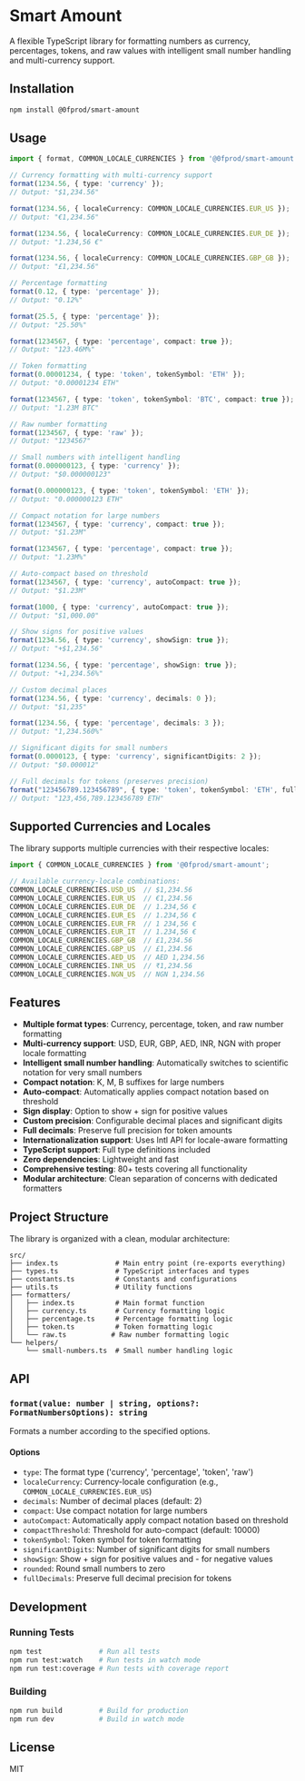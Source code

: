 # Smart Amount

A flexible TypeScript library for formatting numbers as currency, percentages, tokens, and raw values with intelligent small number handling and multi-currency support.

## Installation

```bash
npm install @0fprod/smart-amount
```

## Usage

```typescript
import { format, COMMON_LOCALE_CURRENCIES } from '@0fprod/smart-amount';

// Currency formatting with multi-currency support
format(1234.56, { type: 'currency' });
// Output: "$1,234.56"

format(1234.56, { localeCurrency: COMMON_LOCALE_CURRENCIES.EUR_US });
// Output: "€1,234.56"

format(1234.56, { localeCurrency: COMMON_LOCALE_CURRENCIES.EUR_DE });
// Output: "1.234,56 €"

format(1234.56, { localeCurrency: COMMON_LOCALE_CURRENCIES.GBP_GB });
// Output: "£1,234.56"

// Percentage formatting
format(0.12, { type: 'percentage' });
// Output: "0.12%"

format(25.5, { type: 'percentage' });
// Output: "25.50%"

format(1234567, { type: 'percentage', compact: true });
// Output: "123.46M%"

// Token formatting
format(0.00001234, { type: 'token', tokenSymbol: 'ETH' });
// Output: "0.00001234 ETH"

format(1234567, { type: 'token', tokenSymbol: 'BTC', compact: true });
// Output: "1.23M BTC"

// Raw number formatting
format(1234567, { type: 'raw' });
// Output: "1234567"

// Small numbers with intelligent handling
format(0.000000123, { type: 'currency' });
// Output: "$0.000000123"

format(0.000000123, { type: 'token', tokenSymbol: 'ETH' });
// Output: "0.000000123 ETH"

// Compact notation for large numbers
format(1234567, { type: 'currency', compact: true });
// Output: "$1.23M"

format(1234567, { type: 'percentage', compact: true });
// Output: "1.23M%"

// Auto-compact based on threshold
format(1234567, { type: 'currency', autoCompact: true });
// Output: "$1.23M"

format(1000, { type: 'currency', autoCompact: true });
// Output: "$1,000.00"

// Show signs for positive values
format(1234.56, { type: 'currency', showSign: true });
// Output: "+$1,234.56"

format(1234.56, { type: 'percentage', showSign: true });
// Output: "+1,234.56%"

// Custom decimal places
format(1234.56, { type: 'currency', decimals: 0 });
// Output: "$1,235"

format(1234.56, { type: 'percentage', decimals: 3 });
// Output: "1,234.560%"

// Significant digits for small numbers
format(0.0000123, { type: 'currency', significantDigits: 2 });
// Output: "$0.000012"

// Full decimals for tokens (preserves precision)
format("123456789.123456789", { type: 'token', tokenSymbol: 'ETH', fullDecimals: true });
// Output: "123,456,789.123456789 ETH"
```

## Supported Currencies and Locales

The library supports multiple currencies with their respective locales:

```typescript
import { COMMON_LOCALE_CURRENCIES } from '@0fprod/smart-amount';

// Available currency-locale combinations:
COMMON_LOCALE_CURRENCIES.USD_US  // $1,234.56
COMMON_LOCALE_CURRENCIES.EUR_US  // €1,234.56
COMMON_LOCALE_CURRENCIES.EUR_DE  // 1.234,56 €
COMMON_LOCALE_CURRENCIES.EUR_ES  // 1.234,56 €
COMMON_LOCALE_CURRENCIES.EUR_FR  // 1 234,56 €
COMMON_LOCALE_CURRENCIES.EUR_IT  // 1.234,56 €
COMMON_LOCALE_CURRENCIES.GBP_GB  // £1,234.56
COMMON_LOCALE_CURRENCIES.GBP_US  // £1,234.56
COMMON_LOCALE_CURRENCIES.AED_US  // AED 1,234.56
COMMON_LOCALE_CURRENCIES.INR_US  // ₹1,234.56
COMMON_LOCALE_CURRENCIES.NGN_US  // NGN 1,234.56
```

## Features

- **Multiple format types**: Currency, percentage, token, and raw number formatting
- **Multi-currency support**: USD, EUR, GBP, AED, INR, NGN with proper locale formatting
- **Intelligent small number handling**: Automatically switches to scientific notation for very small numbers
- **Compact notation**: K, M, B suffixes for large numbers
- **Auto-compact**: Automatically applies compact notation based on threshold
- **Sign display**: Option to show + sign for positive values
- **Custom precision**: Configurable decimal places and significant digits
- **Full decimals**: Preserve full precision for token amounts
- **Internationalization support**: Uses Intl API for locale-aware formatting
- **TypeScript support**: Full type definitions included
- **Zero dependencies**: Lightweight and fast
- **Comprehensive testing**: 80+ tests covering all functionality
- **Modular architecture**: Clean separation of concerns with dedicated formatters

## Project Structure

The library is organized with a clean, modular architecture:

```
src/
├── index.ts              # Main entry point (re-exports everything)
├── types.ts              # TypeScript interfaces and types
├── constants.ts          # Constants and configurations
├── utils.ts              # Utility functions
├── formatters/
│   ├── index.ts          # Main format function
│   ├── currency.ts       # Currency formatting logic
│   ├── percentage.ts     # Percentage formatting logic
│   ├── token.ts          # Token formatting logic
│   └── raw.ts           # Raw number formatting logic
└── helpers/
    └── small-numbers.ts  # Small number handling logic
```

## API

### `format(value: number | string, options?: FormatNumbersOptions): string`

Formats a number according to the specified options.

#### Options

- `type`: The format type ('currency', 'percentage', 'token', 'raw')
- `localeCurrency`: Currency-locale configuration (e.g., `COMMON_LOCALE_CURRENCIES.EUR_US`)
- `decimals`: Number of decimal places (default: 2)
- `compact`: Use compact notation for large numbers
- `autoCompact`: Automatically apply compact notation based on threshold
- `compactThreshold`: Threshold for auto-compact (default: 10000)
- `tokenSymbol`: Token symbol for token formatting
- `significantDigits`: Number of significant digits for small numbers
- `showSign`: Show + sign for positive values and - for negative values
- `rounded`: Round small numbers to zero
- `fullDecimals`: Preserve full decimal precision for tokens

## Development

### Running Tests

```bash
npm test              # Run all tests
npm run test:watch    # Run tests in watch mode
npm run test:coverage # Run tests with coverage report
```

### Building

```bash
npm run build         # Build for production
npm run dev           # Build in watch mode
```

## License

MIT 